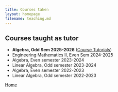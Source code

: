 ```yaml
---
title: Courses taken
layout: homepage
filename: teaching.md
--- 
```

## Courses taught as tutor
- **Algebra, Odd  Sem  2025-2026** ([Course Tutorials](https://github.com/4nimesh/ma111.md))
- Engineering Mathematics II, Even Sem 2024-2025
- Algebra, Even semester 2023-2024
- Linear Algebra, Odd semester 2023-2024
- Algebra, Even semester 2022-2023
- Linear Algebra, Odd semester 2022-2023



















[Home](index.md)

